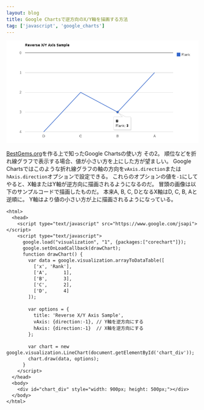 ```yaml
---
layout: blog
title: Google Chartsで逆方向のX/Y軸を描画する方法
tag: ['javascript', 'google_charts']
---
```




![Reverse X/Y Axis Line Chart](/assets/2014_01_29_reverse_xy_axis_sample.png)

[BestGems.org](http://bestgems.org/)を作る上で知ったGoogle Chartsの使い方 その2。
順位などを折れ線グラフで表示する場合、値が小さい方を上にした方が望ましい。
Google Chartsではこのような折れ線グラフの軸の方向を`vAxis.direction`または`hAxis.direction`オプションで設定できる。
これらのオプションの値を`-1`にしてやると、X軸またはY軸が逆方向に描画されるようになるのだ。
冒頭の画像は以下のサンプルコードで描画したものだ。
本来A, B, C, DとなるX軸はD, C, B, Aと逆順に。
Y軸はより値の小さい方が上に描画されるようになっている。

~~~~
<html>
  <head>
    <script type="text/javascript" src="https://www.google.com/jsapi"></script>
    <script type="text/javascript">
      google.load("visualization", "1", {packages:["corechart"]});
      google.setOnLoadCallback(drawChart);
      function drawChart() {
        var data = google.visualization.arrayToDataTable([
          ['x', 'Rank'],
          ['A',      1],
          ['B',      3],
          ['C',      2],
          ['D',      4]
        ]);

        var options = {
          title: 'Reverse X/Y Axis Sample',
          vAxis: {direction:-1}, // Y軸を逆方向にする
          hAxis: {direction:-1}  // X軸を逆方向にする
        };

        var chart = new google.visualization.LineChart(document.getElementById('chart_div'));
        chart.draw(data, options);
      }
    </script>
  </head>
  <body>
    <div id="chart_div" style="width: 900px; height: 500px;"></div>
  </body>
</html>
~~~~
